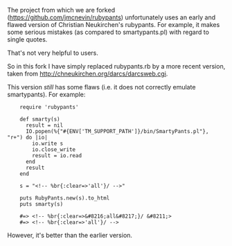 The project from which we are forked (https://github.com/jmcnevin/rubypants) unfortunately uses an early and flawed version of Christian Neukirchen's rubypants. For example, it makes some serious mistakes (as compared to smartypants.pl) with regard to single quotes.

That's not very helpful to users.

So in this fork I have simply replaced rubypants.rb by a more recent version, taken from http://chneukirchen.org/darcs/darcsweb.cgi.

This version _still_ has some flaws (i.e. it does not correctly emulate smartypants). For example:

		require 'rubypants'
		
		def smarty(s)
		  result = nil
		  IO.popen(%{"#{ENV['TM_SUPPORT_PATH']}/bin/SmartyPants.pl"}, "r+") do |io|
			io.write s
			io.close_write
			result = io.read
		  end
		  result
		end
		
		s = "<!-- %br{:clear=>'all'}/ -->"
		
		puts RubyPants.new(s).to_html
		puts smarty(s)
		
		#=> <!-- %br{:clear=>&#8216;all&#8217;}/ &#8211;>
		#=> <!-- %br{:clear=>'all'}/ -->

However, it's better than the earlier version.

